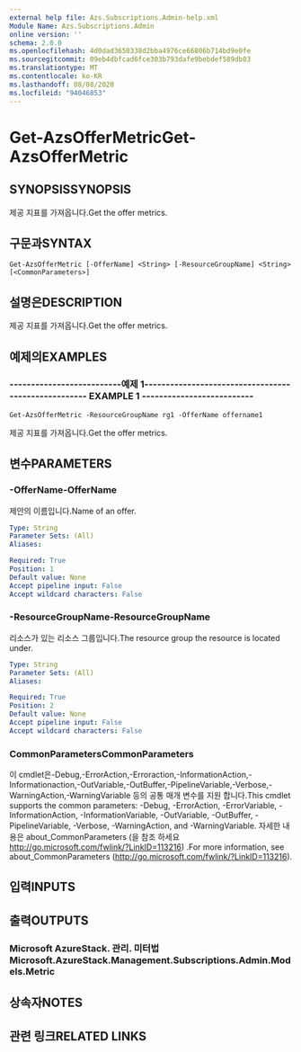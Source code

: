 ```yaml
---
external help file: Azs.Subscriptions.Admin-help.xml
Module Name: Azs.Subscriptions.Admin
online version: ''
schema: 2.0.0
ms.openlocfilehash: 4d0dad3650338d2bba4976ce66806b714bd9e0fe
ms.sourcegitcommit: 09eb4dbfcad6fce303b793dafe9bebdef589db03
ms.translationtype: MT
ms.contentlocale: ko-KR
ms.lasthandoff: 08/08/2020
ms.locfileid: "94046853"
---
```

# <span data-ttu-id="5b507-101">Get-AzsOfferMetric</span><span class="sxs-lookup"><span data-stu-id="5b507-101">Get-AzsOfferMetric</span></span>

## <span data-ttu-id="5b507-102">SYNOPSIS</span><span class="sxs-lookup"><span data-stu-id="5b507-102">SYNOPSIS</span></span>
<span data-ttu-id="5b507-103">제공 지표를 가져옵니다.</span><span class="sxs-lookup"><span data-stu-id="5b507-103">Get the offer metrics.</span></span>

## <span data-ttu-id="5b507-104">구문과</span><span class="sxs-lookup"><span data-stu-id="5b507-104">SYNTAX</span></span>

```
Get-AzsOfferMetric [-OfferName] <String> [-ResourceGroupName] <String> [<CommonParameters>]
```

## <span data-ttu-id="5b507-105">설명은</span><span class="sxs-lookup"><span data-stu-id="5b507-105">DESCRIPTION</span></span>
<span data-ttu-id="5b507-106">제공 지표를 가져옵니다.</span><span class="sxs-lookup"><span data-stu-id="5b507-106">Get the offer metrics.</span></span>

## <span data-ttu-id="5b507-107">예제의</span><span class="sxs-lookup"><span data-stu-id="5b507-107">EXAMPLES</span></span>

### <span data-ttu-id="5b507-108">--------------------------예제 1--------------------------</span><span class="sxs-lookup"><span data-stu-id="5b507-108">-------------------------- EXAMPLE 1 --------------------------</span></span>
```
Get-AzsOfferMetric -ResourceGroupName rg1 -OfferName offername1
```

<span data-ttu-id="5b507-109">제공 지표를 가져옵니다.</span><span class="sxs-lookup"><span data-stu-id="5b507-109">Get the offer metrics.</span></span>

## <span data-ttu-id="5b507-110">변수</span><span class="sxs-lookup"><span data-stu-id="5b507-110">PARAMETERS</span></span>

### <span data-ttu-id="5b507-111">-OfferName</span><span class="sxs-lookup"><span data-stu-id="5b507-111">-OfferName</span></span>
<span data-ttu-id="5b507-112">제안의 이름입니다.</span><span class="sxs-lookup"><span data-stu-id="5b507-112">Name of an offer.</span></span>

```yaml
Type: String
Parameter Sets: (All)
Aliases: 

Required: True
Position: 1
Default value: None
Accept pipeline input: False
Accept wildcard characters: False
```

### <span data-ttu-id="5b507-113">-ResourceGroupName</span><span class="sxs-lookup"><span data-stu-id="5b507-113">-ResourceGroupName</span></span>
<span data-ttu-id="5b507-114">리소스가 있는 리소스 그룹입니다.</span><span class="sxs-lookup"><span data-stu-id="5b507-114">The resource group the resource is located under.</span></span>

```yaml
Type: String
Parameter Sets: (All)
Aliases: 

Required: True
Position: 2
Default value: None
Accept pipeline input: False
Accept wildcard characters: False
```

### <span data-ttu-id="5b507-115">CommonParameters</span><span class="sxs-lookup"><span data-stu-id="5b507-115">CommonParameters</span></span>
<span data-ttu-id="5b507-116">이 cmdlet은-Debug,-ErrorAction,-Erroraction,-InformationAction,-Informationaction,-OutVariable,-OutBuffer,-PipelineVariable,-Verbose,-WarningAction,-WarningVariable 등의 공통 매개 변수를 지원 합니다.</span><span class="sxs-lookup"><span data-stu-id="5b507-116">This cmdlet supports the common parameters: -Debug, -ErrorAction, -ErrorVariable, -InformationAction, -InformationVariable, -OutVariable, -OutBuffer, -PipelineVariable, -Verbose, -WarningAction, and -WarningVariable.</span></span> <span data-ttu-id="5b507-117">자세한 내용은 about_CommonParameters (을 참조 하세요 http://go.microsoft.com/fwlink/?LinkID=113216) .</span><span class="sxs-lookup"><span data-stu-id="5b507-117">For more information, see about_CommonParameters (http://go.microsoft.com/fwlink/?LinkID=113216).</span></span>

## <span data-ttu-id="5b507-118">입력</span><span class="sxs-lookup"><span data-stu-id="5b507-118">INPUTS</span></span>

## <span data-ttu-id="5b507-119">출력</span><span class="sxs-lookup"><span data-stu-id="5b507-119">OUTPUTS</span></span>

### <span data-ttu-id="5b507-120">Microsoft AzureStack. 관리. 미터법</span><span class="sxs-lookup"><span data-stu-id="5b507-120">Microsoft.AzureStack.Management.Subscriptions.Admin.Models.Metric</span></span>

## <span data-ttu-id="5b507-121">상속자</span><span class="sxs-lookup"><span data-stu-id="5b507-121">NOTES</span></span>

## <span data-ttu-id="5b507-122">관련 링크</span><span class="sxs-lookup"><span data-stu-id="5b507-122">RELATED LINKS</span></span>

